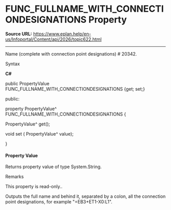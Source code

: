 # FUNC_FULLNAME_WITH_CONNECTIONDESIGNATIONS Property

**Source URL:** https://www.eplan.help/en-us/Infoportal/Content/api/2026/topic622.html

---

Name (complete with connection point designations) # 20342.

Syntax

**C#**



public PropertyValue FUNC_FULLNAME_WITH_CONNECTIONDESIGNATIONS {get; set;}

public:

property PropertyValue^ FUNC_FULLNAME_WITH_CONNECTIONDESIGNATIONS {

   PropertyValue^ get();

   void set (    PropertyValue^ value);

}


#### Property Value

Returns property value of type System.String.

Remarks

This property is read-only..

Outputs the full name and behind it, separated by a colon, all the connection point designations, for example "=EB3+ET1-X0:L1".
